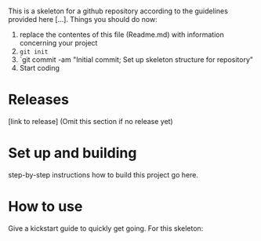 # <your proejct name>
<Replace this section>
This is a skeleton for a github repository according to the guidelines provided here [...]. Things you should do now:

1. replace the contentes of this file (Readme.md) with information concerning your project
1. `git init`
1. `git commit -am "Initial commit; Set up skeleton structure for repository"
1. Start coding

# Releases
<Replace this section> [link to release] (Omit this section if no release yet)

# Set up and building
<Replace this section> step-by-step instructions how to build this project go here.

# How to use
<Replace this section> Give a kickstart guide to quickly get going. For this skeleton: 


